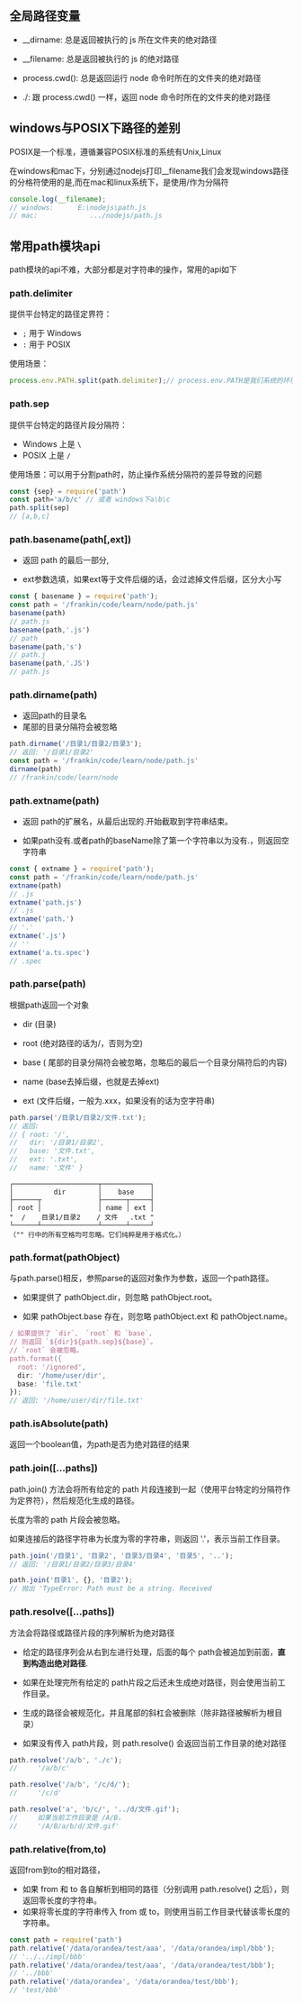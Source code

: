 ## 全局路径变量

* __dirname: 总是返回被执行的 js 所在文件夹的绝对路径

* __filename: 总是返回被执行的 js 的绝对路径

* process.cwd(): 总是返回运行 node 命令时所在的文件夹的绝对路径

* ./: 跟 process.cwd() 一样，返回 node 命令时所在的文件夹的绝对路径

  

## windows与POSIX下路径的差别

POSIX是一个标准，遵循兼容POSIX标准的系统有Unix,Linux

 在windows和mac下，分别通过nodejs打印__filename我们会发现windows路径的分格符使用的是\,而在mac和linux系统下，是使用/作为分隔符

```js
console.log(__filename);
// windows:      E:\nodejs\path.js
// mac:             .../nodejs/path.js
```



## 常用path模块api

 path模块的api不难，大部分都是对字符串的操作，常用的api如下

### path.delimiter 

提供平台特定的路径定界符：

- `;` 用于 Windows
- `:` 用于 POSIX  

使用场景：

```js
process.env.PATH.split(path.delimiter);// process.env.PATH是我们系统的环境变量，我们通过path.delimiter获取路径
```

### path.sep

提供平台特定的路径片段分隔符：

* Windows 上是 `\`
* POSIX 上是 `/`

使用场景：可以用于分割path时，防止操作系统分隔符的差异导致的问题

```js
const {sep} = require('path')
const path='a/b/c' // 或者 windows下a\b\c
path.split(sep)
// [a,b,c]
```

### path.basename(path[,ext])

* 返回 path 的最后一部分,

* ext参数选填，如果ext等于文件后缀的话，会过滤掉文件后缀，区分大小写 

```js
const { basename } = require('path');
const path = '/frankin/code/learn/node/path.js'
basename(path) 
// path.js
basename(path,'.js') 
// path
basename(path,'s') 
// path.j
basename(path,'.JS') 
// path.js
```

### path.dirname(path) 

* 返回path的目录名
* 尾部的目录分隔符会被忽略

``` js
path.dirname('/目录1/目录2/目录3');
// 返回: '/目录1/目录2'
const path = '/frankin/code/learn/node/path.js'
dirname(path) 
// /frankin/code/learn/node
```

### path.extname(path) 

* 返回 path的扩展名，从最后出现的.开始截取到字符串结束。

* 如果path没有.或者path的baseName除了第一个字符串以为没有.，则返回空字符串

``` js
const { extname } = require('path');
const path = '/frankin/code/learn/node/path.js'
extname(path) 
// .js
extname('path.js')
// .js
extname('path.')
// '.'
extname('.js')
// ''
extname('a.ts.spec')
// .spec
```

### path.parse(path) 

根据path返回一个对象 

* dir (目录)

* root (绝对路径的话为/，否则为空)
* base ( 尾部的目录分隔符会被忽略，忽略后的最后一个目录分隔符后的内容) 
* name (base去掉后缀，也就是去掉ext)
* ext (文件后缀，一般为.xxx，如果没有的话为空字符串)  

```js
path.parse('/目录1/目录2/文件.txt');
// 返回:
// { root: '/',
//   dir: '/目录1/目录2',
//   base: '文件.txt',
//   ext: '.txt',
//   name: '文件' }
```

```text
┌─────────────────────┬────────────┐
│          dir        │    base    │
├──────┬              ├──────┬─────┤
│ root │              │ name │ ext │
"  /    目录1/目录2    / 文件   .txt "
└──────┴──────────────┴──────┴─────┘
（"" 行中的所有空格均可忽略。它们纯粹是用于格式化。）
```

### path.format(pathObject) 

与path.parse()相反，参照parse的返回对象作为参数，返回一个path路径。 

* 如果提供了 pathObject.dir，则忽略 pathObject.root。 

* 如果 pathObject.base 存在，则忽略 pathObject.ext 和 pathObject.name。

```js
/ 如果提供了 `dir`、 `root` 和 `base`，
// 则返回 `${dir}${path.sep}${base}`。
// `root` 会被忽略。
path.format({
  root: '/ignored',
  dir: '/home/user/dir',
  base: 'file.txt'
});
// 返回: '/home/user/dir/file.txt'
```

### path.isAbsolute(path) 

返回一个boolean值，为path是否为绝对路径的结果 

### path.join([...paths])

path.join() 方法会将所有给定的 path 片段连接到一起（使用平台特定的分隔符作为定界符），然后规范化生成的路径。 

长度为零的 path 片段会被忽略。 

如果连接后的路径字符串为长度为零的字符串，则返回 '.'，表示当前工作目录。

``` js
path.join('/目录1', '目录2', '目录3/目录4', '目录5', '..');
// 返回: '/目录1/目录2/目录3/目录4'

path.join('目录1', {}, '目录2');
// 抛出 'TypeError: Path must be a string. Received 
```

### path.resolve([...paths]) 

方法会将路径或路径片段的序列解析为绝对路径

* 给定的路径序列会从右到左进行处理，后面的每个 path会被追加到前面，**直到构造出绝对路径**.

* 如果在处理完所有给定的 path片段之后还未生成绝对路径，则会使用当前工作目录。

* 生成的路径会被规范化，并且尾部的斜杠会被删除（除非路径被解析为根目录）

* 如果没有传入 path片段，则 path.resolve() 会返回当前工作目录的绝对路径

```js
path.resolve('/a/b', './c');
//     '/a/b/c'

path.resolve('/a/b', '/c/d/');
//     '/c/d'

path.resolve('a', 'b/c/', '../d/文件.gif');
//     如果当前工作目录是 /A/B，
//     '/A/B/a/b/d/文件.gif'
```

### path.relative(from,to) 

返回from到to的相对路径，

* 如果 from 和 to 各自解析到相同的路径（分别调用 path.resolve() 之后），则返回零长度的字符串。
* 如果将零长度的字符串传入 from 或 to，则使用当前工作目录代替该零长度的字符串。 

```js
const path = require('path')
path.relative('/data/orandea/test/aaa', '/data/orandea/impl/bbb');
// '../../impl/bbb'
path.relative('/data/orandea/test/aaa', '/data/orandea/test/bbb');
// '../bbb'
path.relative('/data/orandea', '/data/orandea/test/bbb');
// 'test/bbb'
```





